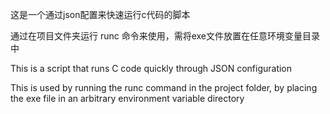 这是一个通过json配置来快速运行c代码的脚本

通过在项目文件夹运行 runc 命令来使用，需将exe文件放置在任意环境变量目录中



This is a script that runs C code quickly through JSON configuration

This is used by running the runc command in the project folder, by placing the exe file in an arbitrary environment variable directory

